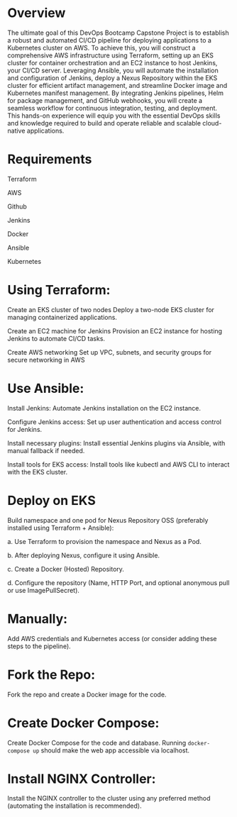 <h1> Overview </h1>

The ultimate goal of this DevOps Bootcamp Capstone Project is to establish a robust and
automated CI/CD pipeline for deploying applications to a Kubernetes cluster on AWS. To achieve
this, you will construct a comprehensive AWS infrastructure using Terraform, setting up an EKS
cluster for container orchestration and an EC2 instance to host Jenkins, your CI/CD server.
Leveraging Ansible, you will automate the installation and configuration of Jenkins, deploy a
Nexus Repository within the EKS cluster for efficient artifact management, and streamline Docker
image and Kubernetes manifest management. By integrating Jenkins pipelines, Helm for package
management, and GitHub webhooks, you will create a seamless workflow for continuous
integration, testing, and deployment. This hands-on experience will equip you with the essential
DevOps skills and knowledge required to build and operate reliable and scalable cloud-native
applications.

<h1>Requirements</h1>

<p>Terraform</p>
<p>AWS</p>
<p>Github</p>
<p>Jenkins</p>
<p>Docker</p>
<p>Ansible</p>
<p>Kubernetes</p>

<h1>Using Terraform:</h1>
<p> Create an EKS cluster of two nodes Deploy a two-node EKS cluster for managing containerized applications.</p>
<p> Create an EC2 machine for Jenkins Provision an EC2 instance for hosting Jenkins to automate CI/CD tasks.</p>
 <p> Create AWS networking Set up VPC, subnets, and security groups for secure networking in AWS</p>

<h1>Use Ansible:</h1>
<p>Install Jenkins: Automate Jenkins installation on the EC2 instance.</p>
<p>Configure Jenkins access: Set up user authentication and access control for Jenkins.</p>
<p>Install necessary plugins: Install essential Jenkins plugins via Ansible, with manual fallback if needed.</p>
<p>Install tools for EKS access: Install tools like kubectl and AWS CLI to interact with the EKS cluster.</p>


<h1> Deploy on EKS</h1>
<p>Build namespace and one pod for Nexus Repository OSS (preferably installed using Terraform + Ansible):</p>
<p>a. Use Terraform to provision the namespace and Nexus as a Pod.</p>
<p>b. After deploying Nexus, configure it using Ansible.</p>
<p>c. Create a Docker (Hosted) Repository.</p>
<p>d. Configure the repository (Name, HTTP Port, and optional anonymous pull or use ImagePullSecret).</p>

<h1> Manually:</h1>
<p>Add AWS credentials and Kubernetes access (or consider adding these steps to the pipeline).</p>

<h1> Fork the Repo:</h1>
<p>Fork the repo and create a Docker image for the code.</p>

<h1>Create Docker Compose:</h1>
<p>Create Docker Compose for the code and database. Running <code>docker-compose up</code> should make the web app accessible via localhost.</p>

<h1>Install NGINX Controller:</h1>
<p>Install the NGINX controller to the cluster using any preferred method (automating the installation is recommended).</p>






